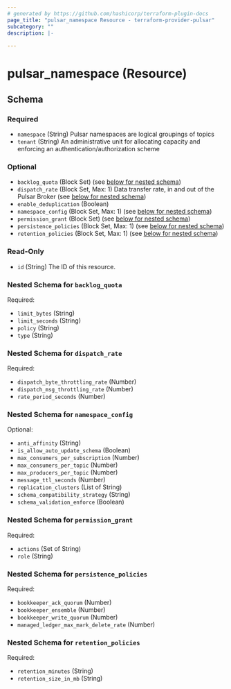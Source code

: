 ```yaml
---
# generated by https://github.com/hashicorp/terraform-plugin-docs
page_title: "pulsar_namespace Resource - terraform-provider-pulsar"
subcategory: ""
description: |-
  
---
```


# pulsar_namespace (Resource)





<!-- schema generated by tfplugindocs -->
## Schema

### Required

- `namespace` (String) Pulsar namespaces are logical groupings of topics
- `tenant` (String) An administrative unit for allocating capacity and enforcing an 
authentication/authorization scheme

### Optional

- `backlog_quota` (Block Set) (see [below for nested schema](#nestedblock--backlog_quota))
- `dispatch_rate` (Block Set, Max: 1) Data transfer rate, in and out of the Pulsar Broker (see [below for nested schema](#nestedblock--dispatch_rate))
- `enable_deduplication` (Boolean)
- `namespace_config` (Block Set, Max: 1) (see [below for nested schema](#nestedblock--namespace_config))
- `permission_grant` (Block Set) (see [below for nested schema](#nestedblock--permission_grant))
- `persistence_policies` (Block Set, Max: 1) (see [below for nested schema](#nestedblock--persistence_policies))
- `retention_policies` (Block Set, Max: 1) (see [below for nested schema](#nestedblock--retention_policies))

### Read-Only

- `id` (String) The ID of this resource.

<a id="nestedblock--backlog_quota"></a>
### Nested Schema for `backlog_quota`

Required:

- `limit_bytes` (String)
- `limit_seconds` (String)
- `policy` (String)
- `type` (String)


<a id="nestedblock--dispatch_rate"></a>
### Nested Schema for `dispatch_rate`

Required:

- `dispatch_byte_throttling_rate` (Number)
- `dispatch_msg_throttling_rate` (Number)
- `rate_period_seconds` (Number)


<a id="nestedblock--namespace_config"></a>
### Nested Schema for `namespace_config`

Optional:

- `anti_affinity` (String)
- `is_allow_auto_update_schema` (Boolean)
- `max_consumers_per_subscription` (Number)
- `max_consumers_per_topic` (Number)
- `max_producers_per_topic` (Number)
- `message_ttl_seconds` (Number)
- `replication_clusters` (List of String)
- `schema_compatibility_strategy` (String)
- `schema_validation_enforce` (Boolean)


<a id="nestedblock--permission_grant"></a>
### Nested Schema for `permission_grant`

Required:

- `actions` (Set of String)
- `role` (String)


<a id="nestedblock--persistence_policies"></a>
### Nested Schema for `persistence_policies`

Required:

- `bookkeeper_ack_quorum` (Number)
- `bookkeeper_ensemble` (Number)
- `bookkeeper_write_quorum` (Number)
- `managed_ledger_max_mark_delete_rate` (Number)


<a id="nestedblock--retention_policies"></a>
### Nested Schema for `retention_policies`

Required:

- `retention_minutes` (String)
- `retention_size_in_mb` (String)



